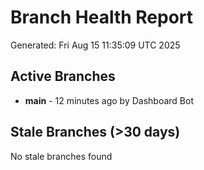 # Branch Health Report
Generated: Fri Aug 15 11:35:09 UTC 2025

## Active Branches
- **main** - 12 minutes ago by Dashboard Bot

## Stale Branches (>30 days)
No stale branches found
